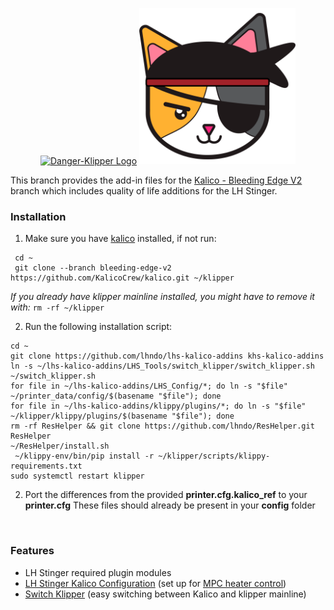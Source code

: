 <p align="center">
<a href="https://github.com/lhndo/LH-Stinger/"><img  src="https://github.com/lhndo/LH-Stinger/wiki/Images/LH_Stinger_Logo_512px.png" alt="Danger-Klipper Logo" width=200px></a>
<a href="https://docs.kalico.gg"><img  src="https://raw.githubusercontent.com/KalicoCrew/kalico/bleeding-edge-v2/docs/logo/kalico-big.png" width=250px alt="Kalico Logo"></a>
</p>


This branch provides the add-in files for the [Kalico - Bleeding Edge V2](https://github.com/KalicoCrew/kalico/tree/bleeding-edge-v2) branch which includes quality of life additions for the LH Stinger.  



### Installation

1. Make sure you have [kalico](https://github.com/KalicoCrew/kalico) installed, if not run: 
```
 cd ~
 git clone --branch bleeding-edge-v2 https://github.com/KalicoCrew/kalico.git ~/klipper
 ```

*If you already have klipper mainline installed, you might have to remove it with:* `rm -rf ~/klipper` 

2. Run the following installation script:

```
cd ~
git clone https://github.com/lhndo/lhs-kalico-addins khs-kalico-addins
ln -s ~/lhs-kalico-addins/LHS_Tools/switch_klipper/switch_klipper.sh ~/switch_klipper.sh
for file in ~/lhs-kalico-addins/LHS_Config/*; do ln -s "$file" ~/printer_data/config/$(basename "$file"); done
for file in ~/lhs-kalico-addins/klippy/plugins/*; do ln -s "$file" ~/klipper/klippy/plugins/$(basename "$file"); done
rm -rf ResHelper && git clone https://github.com/lhndo/ResHelper.git ResHelper
~/ResHelper/install.sh
 ~/klippy-env/bin/pip install -r ~/klipper/scripts/klippy-requirements.txt
sudo systemctl restart klipper
```

2. Port the differences from the provided **printer.cfg.kalico_ref** to your **printer.cfg**
   These files should already be present in your **config** folder

<br>

### Features

- LH Stinger required plugin modules  
- [LH Stinger Kalico Configuration](/LHS_Config) (set up for [MPC heater control](https://github.com/DangerKlippers/danger-klipper/blob/master/docs/MPC.md))
- [Switch Klipper](/LHS_Tools/switch_klipper) (easy switching between Kalico and klipper mainline)



<br>
<br>

<br>
<br>
